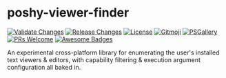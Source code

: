 # poshy-viewer-finder

[![Validate Changes](https://github.com/pwshrc/poshy-viewer-finder/actions/workflows/validate.yml/badge.svg)](https://github.com/pwshrc/poshy-viewer-finder/actions/workflows/validate.yml)
[![Release Changes](https://github.com/pwshrc/poshy-viewer-finder/actions/workflows/release.yml/badge.svg)](https://github.com/pwshrc/poshy-viewer-finder/actions/workflows/release.yml)
[![License](https://img.shields.io/github/license/pwshrc/poshy-viewer-finder)](./LICENSE.txt)
[![Gitmoji](https://img.shields.io/badge/gitmoji-%20😜%20😍-FFDD67.svg?style=flat-square)](https://gitmoji.carloscuesta.me/)
[![PSGallery](https://img.shields.io/powershellgallery/dt/poshy-viewer-finder.svg)](https://www.powershellgallery.com/packages/poshy-viewer-finder)
[![PRs Welcome](https://img.shields.io/badge/PRs-welcome-brightgreen.svg?style=flat-square)](http://makeapullrequest.com)
[![Awesome Badges](https://img.shields.io/badge/badges-awesome-green.svg)](https://github.com/Naereen/badges)

An experimental cross-platform library for enumerating the user's installed text viewers & editors, with capability filtering & execution argument configuration all baked in.

